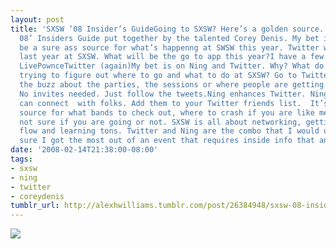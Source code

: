 ```yaml
---
layout: post
title: 'SXSW ‘08 Insider’s GuideGoing to SXSW? Here’s a golden source. It’s the SWXW
  08’ Insiders Guide put together by the talented Corey Denis. My bet is this will
  be a sure ass source for what’s happenng at SWSW this year. Twitter was the app
  last year at SXSW. What will be the go to app this year?I have a few nominees: NingYahoo!
  LivePownceTwitter (again)My bet is on Ning and Twitter. Why? What do you do when
  trying to figure out where to go and what to do at SXSW? Go to Twitter and follow
  the buzz about the parties, the sessions or where people are getting a cocktail.
  No invites needed. Just follow the tweets.Ning enhances Twitter. Ning is where you
  can connect  with folks. Add them to your Twitter friends list.  It’s an excellent
  source for what bands to check out, where to crash if you are like me and still
  not sure if you are going or not. SXSW is all about networking, getting into the
  flow and learning tons. Twitter and Ning are the combo that I would use to make
  sure I got the most out of an event that requires inside info that anyone can access.'
date: '2008-02-14T21:38:00-08:00'
tags:
- sxsw
- ning
- twitter
- coreydenis
tumblr_url: http://alexhwilliams.tumblr.com/post/26384948/sxsw-08-insiders-guide-going-to-sxsw-heres-a
---
```

<img src="http://24.media.tumblr.com/EXq6qISRE5futr0bvawBFcur_500.jpg"/>
